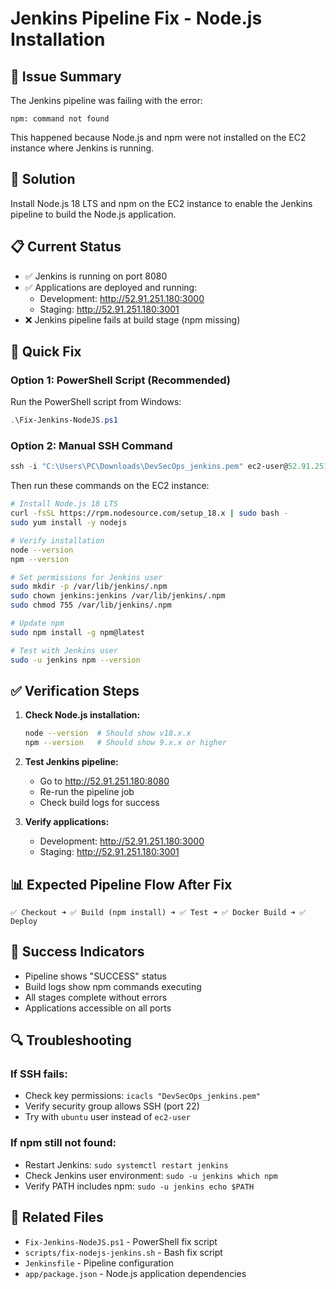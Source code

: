 # Jenkins Pipeline Fix - Node.js Installation

## 🎯 Issue Summary
The Jenkins pipeline was failing with the error:
```
npm: command not found
```

This happened because Node.js and npm were not installed on the EC2 instance where Jenkins is running.

## 🔧 Solution
Install Node.js 18 LTS and npm on the EC2 instance to enable the Jenkins pipeline to build the Node.js application.

## 📋 Current Status
- ✅ Jenkins is running on port 8080
- ✅ Applications are deployed and running:
  - Development: http://52.91.251.180:3000
  - Staging: http://52.91.251.180:3001
- ❌ Jenkins pipeline fails at build stage (npm missing)

## 🚀 Quick Fix

### Option 1: PowerShell Script (Recommended)
Run the PowerShell script from Windows:
```powershell
.\Fix-Jenkins-NodeJS.ps1
```

### Option 2: Manual SSH Command
```powershell
ssh -i "C:\Users\PC\Downloads\DevSecOps_jenkins.pem" ec2-user@52.91.251.180
```

Then run these commands on the EC2 instance:
```bash
# Install Node.js 18 LTS
curl -fsSL https://rpm.nodesource.com/setup_18.x | sudo bash -
sudo yum install -y nodejs

# Verify installation
node --version
npm --version

# Set permissions for Jenkins user
sudo mkdir -p /var/lib/jenkins/.npm
sudo chown jenkins:jenkins /var/lib/jenkins/.npm
sudo chmod 755 /var/lib/jenkins/.npm

# Update npm
sudo npm install -g npm@latest

# Test with Jenkins user
sudo -u jenkins npm --version
```

## ✅ Verification Steps

1. **Check Node.js installation:**
   ```bash
   node --version  # Should show v18.x.x
   npm --version   # Should show 9.x.x or higher
   ```

2. **Test Jenkins pipeline:**
   - Go to http://52.91.251.180:8080
   - Re-run the pipeline job
   - Check build logs for success

3. **Verify applications:**
   - Development: http://52.91.251.180:3000
   - Staging: http://52.91.251.180:3001

## 📊 Expected Pipeline Flow After Fix

```
✅ Checkout ➜ ✅ Build (npm install) ➜ ✅ Test ➜ ✅ Docker Build ➜ ✅ Deploy
```

## 🎉 Success Indicators

- Pipeline shows "SUCCESS" status
- Build logs show npm commands executing
- All stages complete without errors
- Applications accessible on all ports

## 🔍 Troubleshooting

### If SSH fails:
- Check key permissions: `icacls "DevSecOps_jenkins.pem"`
- Verify security group allows SSH (port 22)
- Try with `ubuntu` user instead of `ec2-user`

### If npm still not found:
- Restart Jenkins: `sudo systemctl restart jenkins`
- Check Jenkins user environment: `sudo -u jenkins which npm`
- Verify PATH includes npm: `sudo -u jenkins echo $PATH`

## 📁 Related Files
- `Fix-Jenkins-NodeJS.ps1` - PowerShell fix script
- `scripts/fix-nodejs-jenkins.sh` - Bash fix script
- `Jenkinsfile` - Pipeline configuration
- `app/package.json` - Node.js application dependencies
